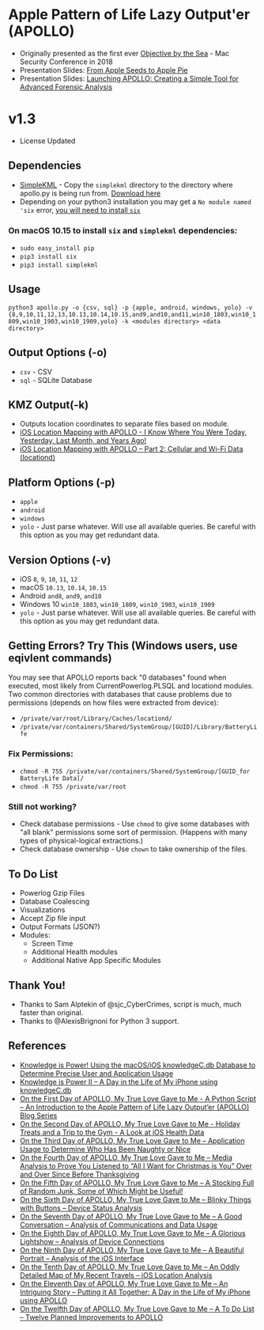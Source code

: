 # Apple Pattern of Life Lazy Output'er (APOLLO)
* Originally presented as the first ever [Objective by the Sea](https://objectivebythesea.com/) - Mac Security Conference in 2018
* Presentation Slides: [From Apple Seeds to Apple Pie](https://github.com/mac4n6/Presentations/tree/master/From%20Apple%20Seeds%20to%20Apple%20Pie)
* Presentation Slides: [Launching APOLLO: Creating a Simple Tool for Advanced Forensic Analysis](https://github.com/mac4n6/Presentations/tree/master/LaunchingAPOLLO)

# v1.3
* License Updated

## Dependencies
* [SimpleKML](https://simplekml.readthedocs.io) - Copy the `simplekml` directory to the directory where apollo.py is being run from. [Download here](https://pypi.org/project/simplekml/#files)
* Depending on your python3 installation you may get a `No module named 'six` error, [you will need to install `six`](https://lmgtfy.com/?q=python3+install+six)

### On macOS 10.15 to install `six` and `simplekml` dependencies:
* `sudo easy_install pip`
* `pip3 install six`
* `pip3 install simplekml`

## Usage
`python3 apollo.py -o {csv, sql} -p {apple, android, windows, yolo} -v {8,9,10,11,12,13,10.13,10.14,10.15,and9,and10,and11,win10_1803,win10_1809,win10_1903,win10_1909,yolo} -k <modules directory> <data directory>`

## Output Options (-o)
* `csv` - CSV
* `sql` - SQLite Database

## KMZ Output(-k)
* Outputs location coordinates to separate files based on module.
* [iOS Location Mapping with APOLLO - I Know Where You Were Today, Yesterday, Last Month, and Years Ago!](https://www.mac4n6.com/blog/2019/8/21/i-know-where-you-were-today-yesterday-last-month-and-many-years-ago)
* [iOS Location Mapping with APOLLO – Part 2: Cellular and Wi-Fi Data (locationd)](https://www.mac4n6.com/blog/2019/8/25/ios-location-mapping-with-apollo-part-2-cellular-and-wi-fi-data-locationd)

## Platform Options (-p)
* `apple`
* `android`
* `windows`
* `yolo` - Just parse whatever. Will use all available queries. Be careful with this option as you may get redundant data. 

## Version Options (-v)
* iOS `8`, `9`, `10`, `11`, `12`
* macOS `10.13`, `10.14`, `10.15`
* Android `and8`, `and9`, `and10`
* Windows 10 `win10_1803`, `win10_1809`, `win10_1903`, `win10_1909`
* `yolo` - Just parse whatever. Will use all available queries. Be careful with this option as you may get redundant data.

## Getting Errors? Try This (Windows users, use eqivlent commands)
You may see that APOLLO reports back "0 databases" found when executed, most likely from CurrentPowerlog.PLSQL and locationd modules. Two common directories with databases that cause problems due to permissions (depends on how files were extracted from device):
* `/private/var/root/Library/Caches/locationd/`
* `/private/var/containers/Shared/SystemGroup/[GUID]/Library/BatteryLife`
### Fix Permissions:
* `chmod -R 755 /private/var/containers/Shared/SystemGroup/[GUID_for BatteryLife Data]/`
* `chmod -R 755 /private/var/root`

### Still not working?
* Check database permissions - Use `chmod` to give some databases with "all blank" permissions some sort of permission. (Happens with many types of physical-logical extractions.)
* Check database ownership - Use `chown` to take ownership of the files.

## To Do List
* Powerlog Gzip Files
* Database Coalescing
* Visualizations
* Accept Zip file input
* Output Formats (JSON?)
* Modules:
  * Screen Time
  * Additional Health modules 
  * Additional Native App Specific Modules 

## Thank You!
* Thanks to Sam Alptekin of @sjc_CyberCrimes, script is much, much faster than original.
* Thanks to @AlexisBrignoni for Python 3 support.

## References
* [Knowledge is Power! Using the macOS/iOS knowledgeC.db Database to Determine Precise User and Application Usage](https://www.mac4n6.com/blog/2018/8/5/knowledge-is-power-using-the-knowledgecdb-database-on-macos-and-ios-to-determine-precise-user-and-application-usage)
* [Knowledge is Power II – A Day in the Life of My iPhone using knowledgeC.db](https://www.mac4n6.com/blog/2018/9/12/knowledge-is-power-ii-a-day-in-the-life-of-my-iphone-using-knowledgecdb)
* [On the First Day of APOLLO, My True Love Gave to Me - A Python Script – An Introduction to the Apple Pattern of Life Lazy Output’er (APOLLO) Blog Series](https://www.mac4n6.com/blog/2018/12/14/on-the-first-day-of-apollo-my-true-love-gave-to-me-a-python-script-an-introduction-to-the-apple-pattern-of-life-lazy-outputer-apollo-blog-series)
* [On the Second Day of APOLLO, My True Love Gave to Me - Holiday Treats and a Trip to the Gym - A Look at iOS Health Data](https://www.mac4n6.com/blog/2018/12/15/on-the-second-day-of-apollo-my-true-love-gave-to-me-holiday-treats-and-a-trip-to-the-gym-a-look-at-ios-health-data)
* [On the Third Day of APOLLO, My True Love Gave to Me – Application Usage to Determine Who Has Been Naughty or Nice](https://www.mac4n6.com/blog/2018/12/16/on-the-third-day-of-apollo-my-true-love-gave-to-me-application-usage-to-determine-who-has-been-naughty-or-nice)
* [On the Fourth Day of APOLLO, My True Love Gave to Me – Media Analysis to Prove You Listened to “All I Want for Christmas is You” Over and Over Since Before Thanksgiving](https://www.mac4n6.com/blog/2018/12/17/on-the-fourth-day-of-apollo-my-true-love-gave-to-me-media-analysis-to-prove-you-listened-to-all-i-want-for-christmas-is-you-over-and-over-since-before-thanksgiving)
* [On the Fifth Day of APOLLO, My True Love Gave to Me – A Stocking Full of Random Junk, Some of Which Might be Useful!](https://www.mac4n6.com/blog/2018/12/18/on-the-fifth-day-of-apollo-my-true-love-gave-to-me-a-stocking-full-of-random-junk-some-of-which-might-be-useful)
* [On the Sixth Day of APOLLO, My True Love Gave to Me – Blinky Things with Buttons – Device Status Analysis](https://www.mac4n6.com/blog/2018/12/19/on-the-sixth-day-of-apollo-my-true-love-gave-to-me-blinky-things-with-buttons-device-status-analysis)
* [On the Seventh Day of APOLLO, My True Love Gave to Me – A Good Conversation – Analysis of Communications and Data Usage](https://www.mac4n6.com/blog/2018/12/20/on-the-seventh-day-of-apollo-my-true-love-gave-to-me-a-good-conversation-analysis-of-communications-and-data-usage)
* [On the Eighth Day of APOLLO, My True Love Gave to Me – A Glorious Lightshow – Analysis of Device Connections](https://www.mac4n6.com/blog/2018/12/21/on-the-eighth-day-of-apollo-my-true-love-gave-to-me-a-glorious-lightshow-analysis-of-device-connections)
* [On the Ninth Day of APOLLO, My True Love Gave to Me – A Beautiful Portrait – Analysis of the iOS Interface](https://www.mac4n6.com/blog/2018/12/22/on-the-ninth-day-of-apollo-my-true-love-gave-to-me-a-beautiful-portrait-analysis-of-the-ios-interface)
* [On the Tenth Day of APOLLO, My True Love Gave to Me – An Oddly Detailed Map of My Recent Travels – iOS Location Analysis](https://www.mac4n6.com/blog/2018/12/23/on-the-tenth-day-of-apollo-my-true-love-gave-to-me-an-oddly-detailed-map-of-my-recent-travels-ios-location-analysisk)
* [On the Eleventh Day of APOLLO, My True Love Gave to Me – An Intriguing Story – Putting it All Together: A Day in the Life of My iPhone using APOLLO](https://www.mac4n6.com/blog/2018/12/24/on-the-eleventh-day-of-apollo-my-true-love-gave-to-me-an-intriguing-story-putting-it-all-together-a-day-in-the-life-of-my-iphone-using-apollo)
* [On the Twelfth Day of APOLLO, My True Love Gave to Me – A To Do List – Twelve Planned Improvements to APOLLO](https://www.mac4n6.com/blog/2018/12/25/on-the-twelfth-day-of-apollo-my-true-love-gave-to-me-a-to-do-list-twelve-planned-improvements-to-apollo)
